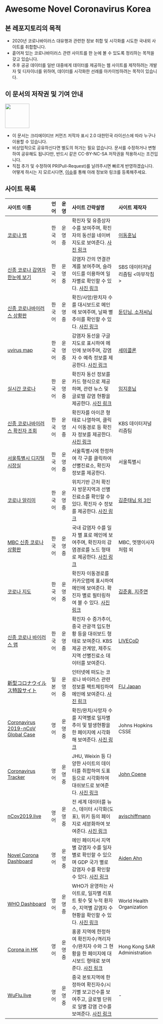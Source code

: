 # Awesome Novel Coronavirus **Korea**

## 본 레포지토리의 목적

* 2020년 코로나바이러스 대유행과 관련한 정보 취합 및 시각화를 시도한 국내외 사이트를 취합합니다.
* 흩어져 있는 코로나바이러스 관련 사이트를 한 눈에 볼 수 있도록 정리하는 목적을 갖고 있습니다.
* 추후 공공 데이터를 일반 대중에게 데이터를 제공하는 웹 사이트를 제작하려는 개발자 및 디자이너를 위하여, 데이터를 시각화한 선례를 아카이빙하려는 목적이 있습니다.

## 이 문서의 저작권 및 기여 안내

<img src="https://mirrors.creativecommons.org/presskit/buttons/88x31/png/by-nc-sa.png" width="80px"></img>

* 이 문서는 크리에이티브 커먼즈 저작자 표시 2.0 대한민국 라이선스에 따라 누구나 이용할 수 있습니다.
* 비상업적으로 공유하신다면 별도의 허가는 필요 없습니다. 문서를 수정하거나 변형하여 공유해도 됩니다만, 반드시 같은 CC-BY-NC-SA 저작권을 적용하시는 조건입니다.
* 직접 추가 및 수정하여 PR(Pull-Request)를 날려주시면 빠르게 반영하겠습니다. 어떻게 하시는 지 모르시다면, [이슈](https://github.com/NullFull/awesome-nCoV-Korea/issues)를 통해 아래 정보와 링크를 등록해주세요.

## 사이트 목록

| 사이트 이름                                                  | 언어   | 운영    | 사이트 간략설명                                              | 사이트 제작자                                                |
| :----------------------------------------------------------- | :----- | :------ | :----------------------------------------------------------- | :----------------------------------------------------------- |
| [코로나 맵](coronamap.site)                                  | 한국어 | 운영 중 | 확진자 및 유증상자 수를 보여주며, 확진자의 동선을 네이버 지도로 보여준다. [사진 링크](https://github.com/NullFull/awesome-nCoV-korea/tree/master/site_photos/coronamap.site) | [이동훈님](ehdgns1766@naver.com)                             |
| [신종 코로나 감염자 한눈에 보기](http://mabu.newscloud.sbs.co.kr/202002corona/web/index.html) | 한국어 | 운영 중 | 감염자 간의 연결관계를 보여주며, 슬라이드를 이용하여 일자별로 확인할 수 있다. [사진 링크](https://github.com/NullFull/awesome-nCoV-korea/tree/master/site_photos/mabu.sbs) | SBS 데이터저널리즘팀 <마부작침>                                         |
| [신종 코로나바이러스 상황판](https://wuhanvirus.kr/)         | 한국어 | 운영 중 | 확진/사망/완치자 수를 대시보드로 메인에 보여주며, 날짜 별 추이를 확인할 수 있다. [사진 링크](https://github.com/NullFull/awesome-nCoV-korea/tree/master/site_photos/wuhanvirus.kr) | [둔딘님, 소저씨님](wuhanviruskr@gmail.com)                   |
| [uvirus map](https://uvirus.kr/static/mobile.html)           | 한국어 | 운영 중 | 감염자 동선을 구글 지도로 표시하여 메인에 보여주며, 감염자 수 예측 정보를 제공한다. [사진 링크](https://github.com/NullFull/awesome-nCoV-korea/tree/master/site_photos/uvirus.kr) | [세미콜론](https://uvirus.kr/about)                          |
| [실시간 코로나](https://rtcorona.kr/)                        | 한국어 | 운영 중 | 확진자 동선 정보를 카드 형식으로 제공하며, 관련 뉴스 및 글로벌 감염 현황을 제공한다. [사진 링크](https://github.com/NullFull/awesome-nCoV-korea/tree/master/site_photos/rtcorona.kr) | [임지훈님](https://rtcorona.kr/write)                        |
| [신종 코로나바이러스 확진자 조회](http://dj.kbs.co.kr/resources/2020-02-03/) | 한국어 | 운영 중 | 확진자를 아이콘 형태로 나열하여, 클릭 시 이동경로 등 확진자 정보를 제공한다. [사진 링크](https://github.com/NullFull/awesome-nCoV-korea/tree/master/site_photos/kbs_corona) | KBS 데이터저널리즘팀                                         |
| [서울특별시 디지털 시장실](http://scpm.seoul.go.kr)          | 한국어 | 운영 중 | 서울특별시에 한정하여 각 구를 클릭하여 선별진료소, 확진자 정보를 제공한다. | 서울특별시                                                   |
| [코로나 알리미](https://corona-nearby.com/)                  | 한국어 | 운영 중 | 위치기반 근처 확진자 방문지역과 선별진료소를 확인할 수 있다. 확진자 수 정보를 제공한다. [사진 링크](https://github.com/NullFull/awesome-nCoV-korea/tree/master/site_photos/corona-nearby) | [김준태님 외 3인](withjuwon@gmail.com)                       |
| [MBC 신종 코로나 상황판](https://imnews.imbc.com/newszoomin/groupnews/groupnews_9/index.html) | 한국어 | 운영 중 | 국내 감염자 수를 일자 별 표로 메인에 보여주며, 확진자의 감염경로를 노드 형태로 제공한다. [사진 링크](https://github.com/NullFull/awesome-nCoV-korea/tree/master/site_photos/mbc-corona) | MBC, 멋쟁이사자처럼 외                                       |
| [코로나 지도](http://coronajido.kr/)                         | 한국어 | 운영 중 | 확진자 이동경로를 카카오맵에 표시하여 메인에 보여준다. 확진자 별로 필터링하여 볼 수 있다. [사진 링크](https://github.com/NullFull/awesome-nCoV-korea/tree/master/site_photos/coronajido.kr) | [김준홍, 지주연](wagoowagoo.official@gmail.com)              |
| [신종 코로나 바이러스 맵](http://livecorona.co.kr/)          | 한국어 | 운영 중 | 확진자 수 증가추이, 중국 관광객 입도현황 등을 대쉬보드 형태로 보여준다. KBS 제공 관계망, 제주도 지역 선별진료소 데이터를 보여준다. | [LIVECoD](https://www.notion.so/5a68695448fc4724b8e1e070e919508d) |
| [新型コロナウイルス特設サイト](https://fij.info/coronavirus-feature) | 일본어 | 운영 중 | 인터넷에 떠도는 코로나 바이러스 관련 정보를 팩트체킹하여 메인에 보여준다. [사진 링크](https://github.com/NullFull/awesome-nCoV-korea/tree/master/site_photos/fij-info) | [FIJ Japan](https://fij.info/en)                             |
| [Coronavirus 2019-nCoV Global Case](https://gisanddata.maps.arcgis.com/apps/opsdashboard/index.html#/bda7594740fd40299423467b48e9ecf6) | 영어   | 운영 중 | 확진/완치/사망자 수를 지역별로 일자별 추이 및 발생현황을 한 페이지에 시각화해 보여준다. [사진 링크](https://github.com/NullFull/awesome-nCoV-korea/tree/master/site_photos/johnshopkins-csse) | Johns Hopkins CSSE                                           |
| [Coronavirus Tracker](https://shiny.john-coene.com/coronavirus/) | 영어   | 운영 중 | JHU, Weixin 등 다양한 사이트의 데이터를 취합하여 도표 등으로 시각화하여 대쉬보드로 보여준다. [사진 링크](https://github.com/NullFull/awesome-nCoV-korea/tree/master/site_photos/coronavirus-tracker) | [John Coene](https://github.com/JohnCoene/coronavirus)       |
| [nCov2019.live](https://ncov2019.live/)                      | 영어   | 운영 중 | 전 세계 데이터를 뉴스, 데이터 시각화(도표), 위키 등의 페이지로 세분화하여 보여준다. [사진 링크](https://github.com/NullFull/awesome-nCoV-korea/tree/master/site_photos/nCov2019.live) | [avischiffmann](https://github.com/avischiffmann)            |
| [Novel Corona Dashboard](http://www.watch-corona.life/)      | 영어   | 운영 중 | 메인 페이지서 지역별 감염자 수를 일자별로 확인할 수 있으며 GDP 국가 별로 감염자 수를 확인할 수 있다. [사진 링크](https://github.com/NullFull/awesome-nCoV-korea/tree/master/site_photos/novel-corona) | [Aiden Ahn](aiden.c.ahn@gmail.com)                           |
| [WHO Dashboard](http://who.maps.arcgis.com/apps/opsdashboard/index.html#/c88e37cfc43b4ed3baf977d77e4a0667) | 영어   | 운영 중 | WHO가 운영하는 사이트로, 일자별 리포트 횟수 및 누적 환자수, 지역별 감염자 수 현황을 확인할 수 있다. [사진 링크](https://github.com/NullFull/awesome-nCoV-korea/tree/master/site_photos/WHO-dashboard) | World Health Organization                                    |
| [Corona in HK](https://chp-dashboard.geodata.gov.hk/nia/en.html) | 영어   | 운영 중 | 홍콩 지역에 한정하여 확진자수/격리자수/완치자 수와 그 현황을 한 페이지에 대시보드 형태로 보여준다. [사진 링크](https://github.com/NullFull/awesome-nCoV-korea/blob/master/site_photos/Hong%20Kong%20Gov/main-dashboard.png) | Hong Kong SAR Administration                                 |
| [WuFlu.live](https://wuflu.live/)                            | 영어   | 운영 중 | 중국 본토지역에 한정하여 확진자수/시기별 보고건수를 보여주고, 글로벌 단위로 일별 감염 건수를 보여준다. [사진 링크](https://github.com/NullFull/awesome-nCoV-korea/tree/master/site_photos/wuflu.live) | -                                                            |
